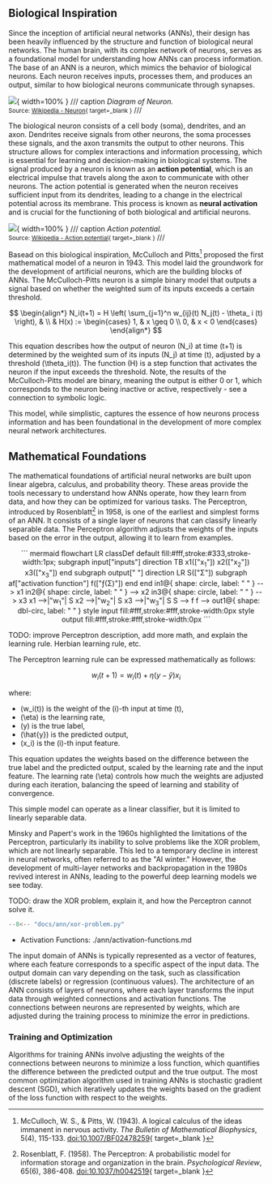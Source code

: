 

## Biological Inspiration

Since the inception of artificial neural networks (ANNs), their design has been heavily influenced by the structure and function of biological neural networks. The human brain, with its complex network of neurons, serves as a foundational model for understanding how ANNs can process information. The base of an ANN is a neuron, which mimics the behavior of biological neurons. Each neuron receives inputs, processes them, and produces an output, similar to how biological neurons communicate through synapses.

![](https://upload.wikimedia.org/wikipedia/commons/thumb/b/b5/Neuron.svg/1024px-Neuron.svg.png){ width=100% }
/// caption
*Diagram of Neuron.* <br><small>Source: [Wikipedia - Neuron](https://en.wikipedia.org/wiki/Neuron){ target=_blank }</small>
///

The biological neuron consists of a cell body (soma), dendrites, and an axon. Dendrites receive signals from other neurons, the soma processes these signals, and the axon transmits the output to other neurons. This structure allows for complex interactions and information processing, which is essential for learning and decision-making in biological systems. The signal produced by a neuron is known as an **action potential**, which is an electrical impulse that travels along the axon to communicate with other neurons. The action potential is generated when the neuron receives sufficient input from its dendrites, leading to a change in the electrical potential across its membrane. This process is known as **neural activation** and is crucial for the functioning of both biological and artificial neurons.

![](https://upload.wikimedia.org/wikipedia/commons/thumb/4/4a/Action_potential.svg/1920px-Action_potential.svg.png){ width=100% }
/// caption
*Action potential.* <br><small>Source: [Wikipedia - Action potential](https://en.wikipedia.org/wiki/Action_potential){ target=_blank }</small>
///

Basead on this biological inspiration, McCulloch and Pitts[^1] proposed the first mathematical model of a neuron in 1943. This model laid the groundwork for the development of artificial neurons, which are the building blocks of ANNs. The McCulloch-Pitts neuron is a simple binary model that outputs a signal based on whether the weighted sum of its inputs exceeds a certain threshold.

$$
\begin{align*}
    N_i(t+1) = H \left( \sum_{j=1}^n w_{ij}(t) N_j(t) - \theta_ i (t) \right), & \\
    & H(x) := 
    \begin{cases}
        1, & x \geq 0 \\
        0, & x < 0
    \end{cases}
\end{align*}
$$

This equation describes how the output of neuron \(N_i\) at time \(t+1\) is determined by the weighted sum of its inputs \(N_j\) at time \(t\), adjusted by a threshold \(\theta_i(t)\). The function \(H\) is a step function that activates the neuron if the input exceeds the threshold. Note, the results of the McCulloch-Pitts model are binary, meaning the output is either 0 or 1, which corresponds to the neuron being inactive or active, respectively - see a connection to symbolic logic.

This model, while simplistic, captures the essence of how neurons process information and has been foundational in the development of more complex neural network architectures.

## Mathematical Foundations

The mathematical foundations of artificial neural networks are built upon linear algebra, calculus, and probability theory. These areas provide the tools necessary to understand how ANNs operate, how they learn from data, and how they can be optimized for various tasks. The Perceptron, introduced by Rosenblatt[^2] in 1958, is one of the earliest and simplest forms of an ANN. It consists of a single layer of neurons that can classify linearly separable data. The Perceptron algorithm adjusts the weights of the inputs based on the error in the output, allowing it to learn from examples.

<center>
``` mermaid
flowchart LR
    classDef default fill:#fff,stroke:#333,stroke-width:1px;
    subgraph input["inputs"]
        direction TB
        x1(["x<sub>1</sub>"])
        x2(["x<sub>2</sub>"])
        x3(["x<sub>3</sub>"])
    end
    subgraph output[" "]
        direction LR
        S(["Σ"])
        subgraph af["activation function"]
            f(["ƒ(Σ)"])
        end
    end
    in1@{ shape: circle, label: " " } --> x1
    in2@{ shape: circle, label: " " } --> x2
    in3@{ shape: circle, label: " " } --> x3
    x1 -->|"w<sub>1</sub>"| S
    x2 -->|"w<sub>2</sub>"| S
    x3 -->|"w<sub>3</sub>"| S
    S --> f
    f --> out1@{ shape: dbl-circ, label: " " }
    style input fill:#fff,stroke:#fff,stroke-width:0px
    style output fill:#fff,stroke:#fff,stroke-width:0px
```
</center>

TODO: improve Perceptron description, add more math, and explain the learning rule. Herbian learning rule, etc.

The Perceptron learning rule can be expressed mathematically as follows:

$$
w_i(t+1) = w_i(t) + \eta (y - \hat{y}) x_i
$$

where:
- \(w_i(t)\) is the weight of the \(i\)-th input at time \(t\),
- \(\eta\) is the learning rate,
- \(y\) is the true label,
- \(\hat{y}\) is the predicted output,
- \(x_i\) is the \(i\)-th input feature.

This equation updates the weights based on the difference between the true label and the predicted output, scaled by the learning rate and the input feature. The learning rate \(\eta\) controls how much the weights are adjusted during each iteration, balancing the speed of learning and stability of convergence.

This simple model can operate as a linear classifier, but it is limited to linearly separable data. 

Minsky and Papert's work in the 1960s highlighted the limitations of the Perceptron, particularly its inability to solve problems like the XOR problem, which are not linearly separable. This led to a temporary decline in interest in neural networks, often referred to as the "AI winter." However, the development of multi-layer networks and backpropagation in the 1980s revived interest in ANNs, leading to the powerful deep learning models we see today.

TODO: draw the XOR problem, explain it, and how the Perceptron cannot solve it.
```python exec="on" html="1"
--8<-- "docs/ann/xor-problem.py"
```


- Activation Functions: ./ann/activation-functions.md

The input domain of ANNs is typically represented as a vector of features, where each feature corresponds to a specific aspect of the input data. The output domain can vary depending on the task, such as classification (discrete labels) or regression (continuous values). The architecture of an ANN consists of layers of neurons, where each layer transforms the input data through weighted connections and activation functions. The connections between neurons are represented by weights, which are adjusted during the training process to minimize the error in predictions.


### Training and Optimization

Algorithms for training ANNs involve adjusting the weights of the connections between neurons to minimize a loss function, which quantifies the difference between the predicted output and the true output. The most common optimization algorithm used in training ANNs is stochastic gradient descent (SGD), which iteratively updates the weights based on the gradient of the loss function with respect to the weights.



[^1]: McCulloch, W. S., & Pitts, W. (1943). A logical calculus of the ideas immanent in nervous activity. *The Bulletin of Mathematical Biophysics*, 5(4), 115-133. [doi:10.1007/BF02478259](https://doi.org/10.1007/BF02478259){ target=_blank }
[^2]: Rosenblatt, F. (1958). The Perceptron: A probabilistic model for information storage and organization in the brain. *Psychological Review*, 65(6), 386-408. [doi:10.1037/h0042519](https://doi.org/10.1037/h0042519){ target=_blank }
[^3]: Jurafsky, D., & Martin, J. H. (2025). Speech and Language Processing: An Introduction to Natural Language Processing, Computational Linguistics, and Speech Recognition with Language Models. [:fontawesome-regular-file-pdf:](https://web.stanford.edu/~jurafsky/slp3/ed3book_Jan25.pdf){ target=_blank }
